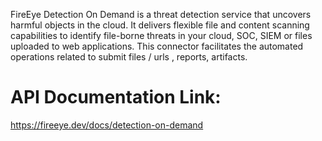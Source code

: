 FireEye Detection On Demand is a threat detection service that uncovers harmful objects in the cloud. It delivers flexible file and content scanning capabilities to identify file-borne threats in your cloud, SOC, SIEM or files uploaded to web applications. This connector facilitates the automated operations related to submit files / urls , reports, artifacts.

# API Documentation Link:
  https://fireeye.dev/docs/detection-on-demand